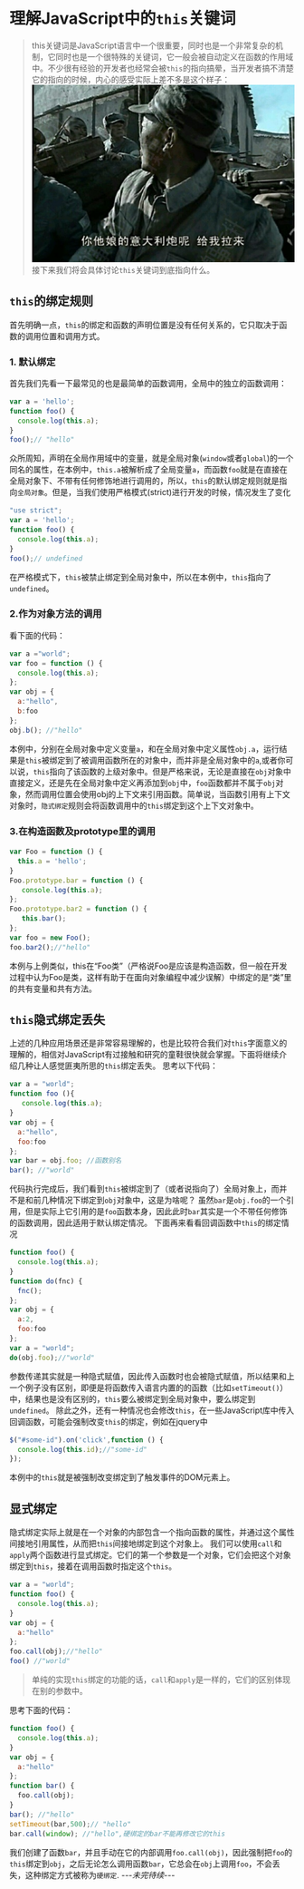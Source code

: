 # 理解JavaScript中的`this`关键词
> this关键词是JavaScript语言中一个很重要，同时也是一个非常复杂的机制，它同时也是一个很特殊的关键词，它一般会被自动定义在函数的作用域中。不少很有经验的开发者也经常会被`this`的指向搞晕，当开发者搞不清楚它的指向的时候，内心的感受实际上差不多是这个样子：![二营长，你他娘的意大利炮呢](https://github.com/SinanJS/sinan-blog/blob/master/img/italy-gun.jpg?raw=true)
>接下来我们将会具体讨论`this`关键词到底指向什么。

## `this`的绑定规则
首先明确一点，`this`的绑定和函数的声明位置是没有任何关系的，它只取决于函数的调用位置和调用方式。
### 1. 默认绑定
首先我们先看一下最常见的也是最简单的函数调用，全局中的独立的函数调用：
```js
var a = 'hello';
function foo() {
  console.log(this.a);
}
foo();// "hello"
```
众所周知，声明在全局作用域中的变量，就是全局对象(`window`或者`global`)的一个同名的属性，在本例中，`this.a`被解析成了全局变量`a`，而函数`foo`就是在直接在全局对象下、不带有任何修饰地进行调用的，所以，`this`的默认绑定规则就是指向`全局对象`。但是，当我们使用严格模式(strict)进行开发的时候，情况发生了变化

```js
"use strict";
var a = 'hello';
function foo() {
  console.log(this.a);
}
foo();// undefined
```
在严格模式下，`this`被禁止绑定到全局对象中，所以在本例中，`this`指向了`undefined`。
### 2.作为对象方法的调用
看下面的代码：
```js
var a ="world";
var foo = function () {
  console.log(this.a);
};
var obj = {
  a:"hello",
  b:foo
};
obj.b(); //"hello"
```
本例中，分别在全局对象中定义变量`a`，和在全局对象中定义属性`obj.a`，运行结果是`this`被绑定到了被调用函数所在的对象中，而并非是全局对象中的`a`,或者你可以说，`this`指向了该函数的上级对象中。但是严格来说，无论是直接在`obj`对象中直接定义，还是先在全局对象中定义再添加到`obj`中，`foo`函数都并不属于`obj`对象，然而调用位置会使用obj的上下文来引用函数。简单说，当函数引用有上下文对象时，`隐式绑定`规则会将函数调用中的`this`绑定到这个上下文对象中。
### 3.在构造函数及prototype里的调用
```js
var Foo = function () {
  this.a = 'hello';
}
Foo.prototype.bar = function () {
   console.log(this.a);
};
Foo.prototype.bar2 = function () {
   this.bar();
};
var foo = new Foo();
foo.bar2();//"hello"
```
本例与上例类似，this在“Foo类”（严格说Foo是应该是构造函数，但一般在开发过程中认为Foo是类，这样有助于在面向对象编程中减少误解）中绑定的是“类”里的共有变量和共有方法。
## `this`隐式绑定丢失
上述的几种应用场景还是非常容易理解的，也是比较符合我们对`this`字面意义的理解的，相信对JavaScript有过接触和研究的童鞋很快就会掌握。下面将继续介绍几种让人感觉匪夷所思的`this`绑定丢失。
思考以下代码：
```js
var a = "world";
function foo (){
   console.log(this.a);
}
var obj = {
  a:"hello",
  foo:foo
};
var bar = obj.foo; //函数别名
bar(); //"world"
```
代码执行完成后，我们看到`this`被绑定到了（或者说指向了）全局对象上，而并不是和前几种情况下绑定到`obj`对象中，这是为啥呢？
虽然`bar`是`obj.foo`的一个引用，但是实际上它引用的是`foo`函数本身，因此此时`bar`其实是一个不带任何修饰的函数调用，因此适用于默认绑定情况。
下面再来看看回调函数中`this`的绑定情况
```js
function foo() {
  console.log(this.a);
}
function do(fnc) {
  fnc();
};
var obj = {
  a:2,
  foo:foo
};
var a = "world";
do(obj.foo);//"world"
```
参数传递其实就是一种隐式赋值，因此传入函数时也会被隐式赋值，所以结果和上一个例子没有区别，即便是将函数传入语言内置的的函数（比如`setTimeout()`）中，结果也是没有区别的，`this`要么被绑定到全局对象中，要么绑定到`undefined`。
除此之外，还有一种情况也会修改`this`，在一些JavaScript库中传入回调函数，可能会强制改变`this`的绑定，例如在jquery中
```js
$("#some-id").on('click',function () {
  console.log(this.id);//"some-id"
});
```
本例中的`this`就是被强制改变绑定到了触发事件的DOM元素上。
## 显式绑定
隐式绑定实际上就是在一个对象的内部包含一个指向函数的属性，并通过这个属性间接地引用属性，从而把`this`间接地绑定到这个对象上。
我们可以使用`call`和`apply`两个函数进行显式绑定。它们的第一个参数是一个对象，它们会把这个对象绑定到`this`，接着在调用函数时指定这个`this`。
```js
var a = "world";
function foo() {
  console.log(this.a);
}
var obj = {
  a:"hello"
};
foo.call(obj);//"hello"
foo() //"world"
```
> 单纯的实现`this`绑定的功能的话，`call`和`apply`是一样的，它们的区别体现在别的参数中。

思考下面的代码：
```js
function foo() {
  console.log(this.a);
}
var obj = {
  a:"hello"
};
function bar() {
  foo.call(obj);
}
bar(); //"hello"
setTimeout(bar,500);// "hello"
bar.call(window); //"hello",硬绑定的bar不能再修改它的this
```
我们创建了函数`bar`，并且手动在它的内部调用`foo.call(obj)`，因此强制把`foo`的`this`绑定到`obj`，之后无论怎么调用函数`bar`，它总会在`obj`上调用`foo`，不会丢失，这种绑定方式被称为`硬绑定`.
*---未完待续---*
